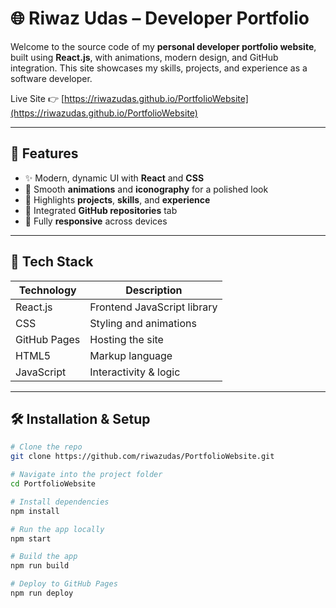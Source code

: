 # 🌐 Riwaz Udas – Developer Portfolio

Welcome to the source code of my **personal developer portfolio website**, built using **React.js**, with animations, modern design, and GitHub integration. This site showcases my skills, projects, and experience as a software developer.

Live Site 👉 [https://riwazudas.github.io/PortfolioWebsite](https://riwazudas.github.io/PortfolioWebsite)

---

## 🚀 Features

- ✨ Modern, dynamic UI with **React** and **CSS**
- 🎨 Smooth **animations** and **iconography** for a polished look
- 🧠 Highlights **projects**, **skills**, and **experience**
- 🔗 Integrated **GitHub repositories** tab
- 📱 Fully **responsive** across devices

---

## 📁 Tech Stack

| Technology | Description                     |
|------------|---------------------------------|
| React.js   | Frontend JavaScript library     |
| CSS        | Styling and animations          |
| GitHub Pages | Hosting the site              |
| HTML5      | Markup language                 |
| JavaScript | Interactivity & logic           |

---

## 🛠️ Installation & Setup

```bash
# Clone the repo
git clone https://github.com/riwazudas/PortfolioWebsite.git

# Navigate into the project folder
cd PortfolioWebsite

# Install dependencies
npm install

# Run the app locally
npm start

# Build the app
npm run build

# Deploy to GitHub Pages
npm run deploy

